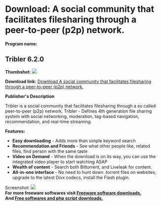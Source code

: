 # Download: A social community that facilitates filesharing through a peer-to-peer (p2p) network.

**Program name:**

## Tribler 6.2.0

  
**Thumbshot:** ![](http://www.freewarefiles.com/screenshot/tribler5_md.jpg)   
  
**Download link:** [Download A social community that facilitates filesharing through a peer-to-peer (p2p) network.](http://freesoftwares.boysofts.com/Tribler_program_32730.html)  
  


**Publisher's Description**  
  


Tribler is a social community that facilitates filesharing through a so called peer-to-peer (p2p) network. Tribler - Defines 4th generation file sharing system with social networking, moderation, tag-based navigation, recommendation, and real-time streaming. 

**Features:**

  * **Easy downloading** \- Adds more than simple keyword search 
  * **Recommendation and Friends** \- See what other people like, related files, find person with the same taste 
  * **Video on Demand** \- When the download is on its way, you can use the integrated video player to start watching ASAP 
  * **Wealth of content** \- Search both Bittorrent, and Liveleak for content. 
  * **All-in-one interface** \- No need to hunt down .torrent files on websites, upgrade to the latest Divx codecs, install the Flash plugin. 

  
  
Screenshot: ![](http://www.freewarefiles.com/screenshot/tribler5.jpg)   
**For more freeware softwares visit [Freeware software downloads.](http://freesoftwares.boysofts.com/)**   
**And [Free softwares and php script downloads.](http://www.boysofts.com/)**
